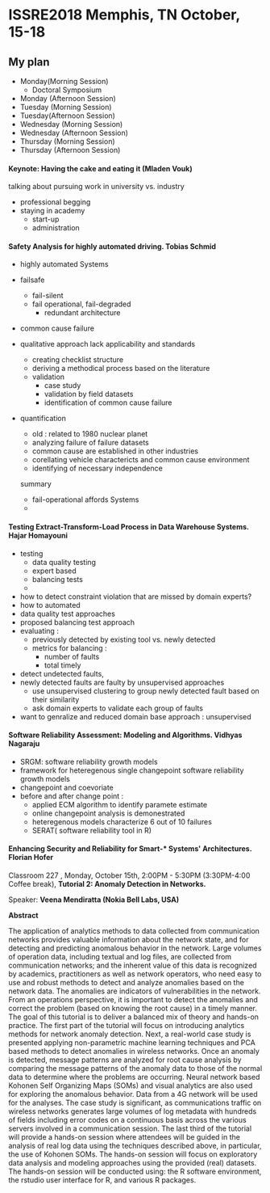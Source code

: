 # ISSRE2018 Memphis, TN October, 15-18
## My plan
 - Monday(Morning Session)
   - Doctoral Symposium  
 - Monday (Afternoon Session)
 - Tuesday (Morning Session)
 - Tuesday(Afternoon Session)
 - Wednesday (Morning Session)
 - Wednesday (Afternoon Session)
 - Thursday (Morning Session)
 - Thursday (Afternoon Session)


#### Keynote: Having the cake and eating it (Mladen Vouk)
talking about pursuing work in university vs. industry
- professional begging
- staying in academy
  - start-up
  - administration

#### Safety Analysis for highly automated driving. Tobias Schmid

- highly automated Systems
- failsafe
   - fail-silent
   - fail operational, fail-degraded
     - redundant architecture
- common cause failure
- qualitative approach lack applicability and standards
  - creating checklist structure
  - deriving a methodical process based on the literature
  - validation
     - case study
     - validation by field datasets
     - identification of common cause failure
- quantification
  - old : related to 1980 nuclear planet
  - analyzing failure of failure datasets
  - common cause are established in other industries
  - corellating vehicle charactericts and common cause environment
  - identifying of necessary independence

  summary

  - fail-operational affords Systems
  -


#### Testing Extract-Transform-Load Process in Data Warehouse Systems. Hajar Homayouni

- testing
  - data quality testing
   - expert based
  - balancing tests
   -
- how to detect constraint violation that are missed by domain experts?
- how to automated
- data quality test approaches
- proposed balancing test approach
- evaluating :
  - previously detected by existing tool vs. newly detected
  - metrics for balancing :
    - number of faults
    - total timely
- detect undetected faults,
- newly detected faults are faulty by unsupervised approaches
   - use unsupervised clustering to group newly detected fault based on their similarity
   - ask domain experts to validate each group of faults
- want to genralize and reduced domain base approach : unsupervised

#### Software Reliability Assessment: Modeling and Algorithms. Vidhyas Nagaraju

- SRGM: software reliability growth models
-  framework for heteregenous single changepoint software reliability growth models
- changepoint and coevoriate
- before and after change point :
  - applied ECM algorithm to identify paramete estimate
  - online changepoint analysis is demonestrated
  - heteregenous models characterize 6 out of 10 failures
  - SERAT( software reliability tool in R)





#### Enhancing Security and Reliability for Smart-* Systems' Architectures. Florian Hofer









Classroom 227 , Monday, October 15th, 2:00PM - 5:30PM (3:30PM-4:00 Coffee break),
**Tutorial 2: Anomaly Detection in Networks.**

Speaker: **Veena Mendiratta (Nokia Bell Labs, USA)**

 **Abstract**

The application of analytics methods to data collected from communication networks provides valuable information about the network state, and for detecting and predicting anomalous behavior in the network. Large volumes of operation data, including textual and log files, are collected from communication networks; and the inherent value of this data is recognized by academics, practitioners as well as network operators, who need easy to use and robust methods to detect and analyze anomalies based on the network data. The anomalies are indicators of vulnerabilities in the network. From an operations perspective, it is important to detect the anomalies and correct the problem (based on knowing the root cause) in a timely manner. The goal of this tutorial is to deliver a balanced mix of theory and hands-on practice. The first part of the tutorial will focus on introducing analytics methods for network anomaly detection. Next, a real-world case study is presented applying non-parametric machine learning techniques and PCA based methods to detect anomalies in wireless networks. Once an anomaly is detected, message patterns are analyzed for root cause analysis by comparing the message patterns of the anomaly data to those of the normal data to determine where the problems are occurring. Neural network based Kohonen Self Organizing Maps (SOMs) and visual analytics are also used for exploring the anomalous behavior. Data from a 4G network will be used for the analyses. The case study is significant, as communications traffic on wireless networks generates large
volumes of log metadata with hundreds of fields including error codes on a continuous basis across the various servers involved in a communication session. The last third of the tutorial will provide a hands-on session where attendees will be guided in the analysis of real log data using the techniques described above, in particular, the use of Kohonen SOMs. The hands-on session will focus on exploratory data analysis and modeling approaches using the provided (real) datasets. The hands-on session will be conducted using: the R software environment, the rstudio user interface for R, and various R packages.
